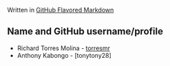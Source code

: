 Written in [GitHub Flavored Markdown](https://docs.github.com/en/get-started/writing-on-github)

## **Name and GitHub username/profile**
* Richard Torres Molina - [torresmr](https://github.com/torresmr)
* Anthony Kabongo - [tonytony28]
  

